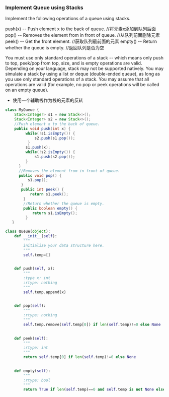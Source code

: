 ### Implement Queue using Stacks
Implement the following operations of a queue using stacks.

push(x) -- Push element x to the back of queue. //将元素x添加到队列后面
pop() -- Removes the element from in front of queue. //从队列前面删除元素
peek() -- Get the front element. //获取队列最前面的元素
empty() -- Return whether the queue is empty. //返回队列是否为空

You must use only standard operations of a stack -- which means only push to top, peek/pop from top, size, and is empty operations are valid.
Depending on your language, stack may not be supported natively. You may simulate a stack by using a list or deque (double-ended queue), as long as you use only standard operations of a stack.
You may assume that all operations are valid (for example, no pop or peek operations will be called on an empty queue).

* 使用一个辅助栈作为栈的元素的反转
``` java
class MyQueue {
    Stack<Integer> s1 = new Stack<>();
    Stack<Integer> s2 = new Stack<>();
    //Push element x to the back of queue.
    public void push(int x) {
         while(!s1.isEmpty()) {
             s2.push(s1.pop());
          }
         s1.push(x);
         while(!s2.isEmpty()) {
             s1.push(s2.pop());
         }
      }
      //Removes the element from in front of queue.
      public void pop() {
          s1.pop();
       }
       public int peek() {
           return s1.peek();
        }
        //Return whether the queue is empty.
        public boolean empty() {
            return s1.isEmpty();
         }
   }
```
``` python
class Queue(object):
    def __init__(self):
        """
        initialize your data structure here.
        """
        self.temp=[]
        

    def push(self, x):
        """
        :type x: int
        :rtype: nothing
        """
        self.temp.append(x)
        

    def pop(self):
        """
        :rtype: nothing
        """
        self.temp.remove(self.temp[0]) if len(self.temp)!=0 else None
        

    def peek(self):
        """
        :rtype: int
        """
        return self.temp[0] if len(self.temp)!=0 else None
        

    def empty(self):
        """
        :rtype: bool
        """
        return True if len(self.temp)==0 and self.temp is not None else False
```